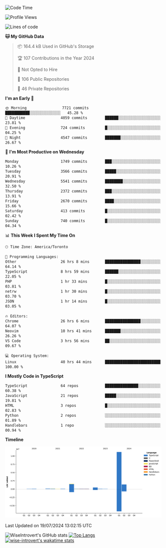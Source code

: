 <!--START_SECTION:waka-->
![Code Time](http://img.shields.io/badge/Code%20Time-1%2C931%20hrs%2022%20mins-blue)

![Profile Views](http://img.shields.io/badge/Profile%20Views-0-blue)

![Lines of code](https://img.shields.io/badge/From%20Hello%20World%20I%27ve%20Written-15.3%20million%20lines%20of%20code-blue)

**🐱 My GitHub Data** 

> 📦 164.4 kB Used in GitHub's Storage 
 > 
> 🏆 107 Contributions in the Year 2024
 > 
> 🚫 Not Opted to Hire
 > 
> 📜 106 Public Repositories 
 > 
> 🔑 46 Private Repositories 
 > 
**I'm an Early 🐤** 

```text
🌞 Morning                7721 commits        ███████████░░░░░░░░░░░░░░   45.28 % 
🌆 Daytime                4059 commits        ██████░░░░░░░░░░░░░░░░░░░   23.81 % 
🌃 Evening                724 commits         █░░░░░░░░░░░░░░░░░░░░░░░░   04.25 % 
🌙 Night                  4547 commits        ███████░░░░░░░░░░░░░░░░░░   26.67 % 
```
📅 **I'm Most Productive on Wednesday** 

```text
Monday                   1749 commits        ███░░░░░░░░░░░░░░░░░░░░░░   10.26 % 
Tuesday                  3566 commits        █████░░░░░░░░░░░░░░░░░░░░   20.91 % 
Wednesday                5541 commits        ████████░░░░░░░░░░░░░░░░░   32.50 % 
Thursday                 2372 commits        ███░░░░░░░░░░░░░░░░░░░░░░   13.91 % 
Friday                   2670 commits        ████░░░░░░░░░░░░░░░░░░░░░   15.66 % 
Saturday                 413 commits         █░░░░░░░░░░░░░░░░░░░░░░░░   02.42 % 
Sunday                   740 commits         █░░░░░░░░░░░░░░░░░░░░░░░░   04.34 % 
```


📊 **This Week I Spent My Time On** 

```text
🕑︎ Time Zone: America/Toronto

💬 Programming Languages: 
Other                    26 hrs 8 mins       ████████████████░░░░░░░░░   64.14 % 
TypeScript               8 hrs 59 mins       ██████░░░░░░░░░░░░░░░░░░░   22.05 % 
PHP                      1 hr 33 mins        █░░░░░░░░░░░░░░░░░░░░░░░░   03.81 % 
netrw                    1 hr 30 mins        █░░░░░░░░░░░░░░░░░░░░░░░░   03.70 % 
JSON                     1 hr 14 mins        █░░░░░░░░░░░░░░░░░░░░░░░░   03.05 % 

🔥 Editors: 
Chrome                   26 hrs 6 mins       ████████████████░░░░░░░░░   64.07 % 
Neovim                   10 hrs 41 mins      ███████░░░░░░░░░░░░░░░░░░   26.26 % 
VS Code                  3 hrs 56 mins       ██░░░░░░░░░░░░░░░░░░░░░░░   09.67 % 

💻 Operating System: 
Linux                    40 hrs 44 mins      █████████████████████████   100.00 % 
```

**I Mostly Code in TypeScript** 

```text
TypeScript               64 repos            ███████████████░░░░░░░░░░   60.38 % 
JavaScript               21 repos            █████░░░░░░░░░░░░░░░░░░░░   19.81 % 
HTML                     3 repos             █░░░░░░░░░░░░░░░░░░░░░░░░   02.83 % 
Python                   2 repos             ░░░░░░░░░░░░░░░░░░░░░░░░░   01.89 % 
Handlebars               1 repo              ░░░░░░░░░░░░░░░░░░░░░░░░░   00.94 % 
```



**Timeline**

![Lines of Code chart](https://raw.githubusercontent.com/wise-introvert/wise-introvert/master/assets/bar_graph.png)


 Last Updated on 19/07/2024 13:02:15 UTC
<!--END_SECTION:waka-->

![WiseIntrovert's GitHub stats](https://github-readme-stats.vercel.app/api?username=wise-introvert&count_private=true&show_icons=true)
[![Top Langs](https://github-readme-stats.vercel.app/api/top-langs/?username=wise-introvert&langs_count=10)](https://github.com/anuraghazra/github-readme-stats)
[![wise-introvert's wakatime stats](https://github-readme-stats.vercel.app/api/wakatime?username=wiseintrovert)](https://github.com/anuraghazra/github-readme-stats)
